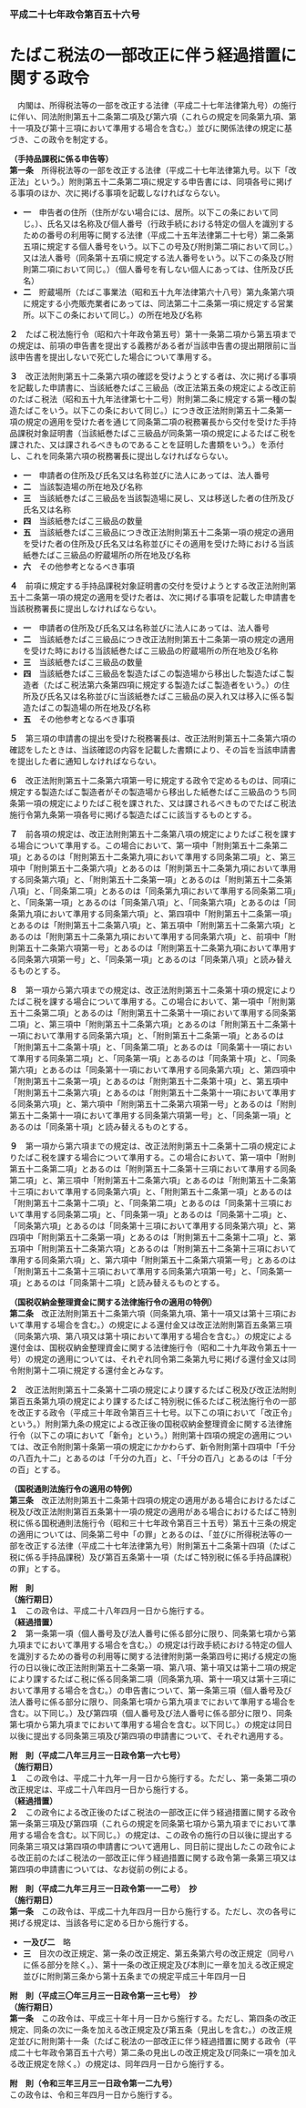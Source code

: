 ### 平成二十七年政令第百五十六号  
# たばこ税法の一部改正に伴う経過措置に関する政令  
　内閣は、所得税法等の一部を改正する法律（平成二十七年法律第九号）の施行に伴い、同法附則第五十二条第二項及び第六項（これらの規定を同条第九項、第十一項及び第十三項において準用する場合を含む。）並びに関係法律の規定に基づき、この政令を制定する。  
  
**（手持品課税に係る申告等）**  
**第一条**　所得税法等の一部を改正する法律（平成二十七年法律第九号。以下「改正法」という。）附則第五十二条第二項に規定する申告書には、同項各号に掲げる事項のほか、次に掲げる事項を記載しなければならない。  
* **一**　申告者の住所（住所がない場合には、居所。以下この条において同じ。）、氏名又は名称及び個人番号（行政手続における特定の個人を識別するための番号の利用等に関する法律（平成二十五年法律第二十七号）第二条第五項に規定する個人番号をいう。以下この号及び附則第二項において同じ。）又は法人番号（同条第十五項に規定する法人番号をいう。以下この条及び附則第二項において同じ。）（個人番号を有しない個人にあっては、住所及び氏名）  
* **二**　貯蔵場所（たばこ事業法（昭和五十九年法律第六十八号）第九条第六項に規定する小売販売業者にあっては、同法第二十二条第一項に規定する営業所。以下この条において同じ。）の所在地及び名称  
  
**２**　たばこ税法施行令（昭和六十年政令第五号）第十一条第二項から第五項までの規定は、前項の申告書を提出する義務がある者が当該申告書の提出期限前に当該申告書を提出しないで死亡した場合について準用する。  
  
**３**　改正法附則第五十二条第六項の確認を受けようとする者は、次に掲げる事項を記載した申請書に、当該紙巻たばこ三級品（改正法第五条の規定による改正前のたばこ税法（昭和五十九年法律第七十二号）附則第二条に規定する第一種の製造たばこをいう。以下この条において同じ。）につき改正法附則第五十二条第一項の規定の適用を受けた者を通じて同条第二項の税務署長から交付を受けた手持品課税対象証明書（当該紙巻たばこ三級品が同条第一項の規定によるたばこ税を課された、又は課されるべきものであることを証明した書類をいう。）を添付し、これを同条第六項の税務署長に提出しなければならない。  
* **一**　申請者の住所及び氏名又は名称並びに法人にあっては、法人番号  
* **二**　当該製造場の所在地及び名称  
* **三**　当該紙巻たばこ三級品を当該製造場に戻し、又は移送した者の住所及び氏名又は名称  
* **四**　当該紙巻たばこ三級品の数量  
* **五**　当該紙巻たばこ三級品につき改正法附則第五十二条第一項の規定の適用を受けた者の住所及び氏名又は名称並びにその適用を受けた時における当該紙巻たばこ三級品の貯蔵場所の所在地及び名称  
* **六**　その他参考となるべき事項  
  
**４**　前項に規定する手持品課税対象証明書の交付を受けようとする改正法附則第五十二条第一項の規定の適用を受けた者は、次に掲げる事項を記載した申請書を当該税務署長に提出しなければならない。  
* **一**　申請者の住所及び氏名又は名称並びに法人にあっては、法人番号  
* **二**　当該紙巻たばこ三級品につき改正法附則第五十二条第一項の規定の適用を受けた時における当該紙巻たばこ三級品の貯蔵場所の所在地及び名称  
* **三**　当該紙巻たばこ三級品の数量  
* **四**　当該紙巻たばこ三級品を製造たばこの製造場から移出した製造たばこ製造者（たばこ税法第六条第四項に規定する製造たばこ製造者をいう。）の住所及び氏名又は名称並びに当該紙巻たばこ三級品の戻入れ又は移入に係る製造たばこの製造場の所在地及び名称  
* **五**　その他参考となるべき事項  
  
**５**　第三項の申請書の提出を受けた税務署長は、改正法附則第五十二条第六項の確認をしたときは、当該確認の内容を記載した書類により、その旨を当該申請書を提出した者に通知しなければならない。  
  
**６**　改正法附則第五十二条第六項第一号に規定する政令で定めるものは、同項に規定する製造たばこ製造者がその製造場から移出した紙巻たばこ三級品のうち同条第一項の規定によりたばこ税を課された、又は課されるべきものでたばこ税法施行令第九条第一項各号に掲げる製造たばこに該当するものとする。  
  
**７**　前各項の規定は、改正法附則第五十二条第八項の規定によりたばこ税を課する場合について準用する。この場合において、第一項中「附則第五十二条第二項」とあるのは「附則第五十二条第九項において準用する同条第二項」と、第三項中「附則第五十二条第六項」とあるのは「附則第五十二条第九項において準用する同条第六項」と、「附則第五十二条第一項」とあるのは「附則第五十二条第八項」と、「同条第二項」とあるのは「同条第九項において準用する同条第二項」と、「同条第一項」とあるのは「同条第八項」と、「同条第六項」とあるのは「同条第九項において準用する同条第六項」と、第四項中「附則第五十二条第一項」とあるのは「附則第五十二条第八項」と、第五項中「附則第五十二条第六項」とあるのは「附則第五十二条第九項において準用する同条第六項」と、前項中「附則第五十二条第六項第一号」とあるのは「附則第五十二条第九項において準用する同条第六項第一号」と、「同条第一項」とあるのは「同条第八項」と読み替えるものとする。  
  
**８**　第一項から第六項までの規定は、改正法附則第五十二条第十項の規定によりたばこ税を課する場合について準用する。この場合において、第一項中「附則第五十二条第二項」とあるのは「附則第五十二条第十一項において準用する同条第二項」と、第三項中「附則第五十二条第六項」とあるのは「附則第五十二条第十一項において準用する同条第六項」と、「附則第五十二条第一項」とあるのは「附則第五十二条第十項」と、「同条第二項」とあるのは「同条第十一項において準用する同条第二項」と、「同条第一項」とあるのは「同条第十項」と、「同条第六項」とあるのは「同条第十一項において準用する同条第六項」と、第四項中「附則第五十二条第一項」とあるのは「附則第五十二条第十項」と、第五項中「附則第五十二条第六項」とあるのは「附則第五十二条第十一項において準用する同条第六項」と、第六項中「附則第五十二条第六項第一号」とあるのは「附則第五十二条第十一項において準用する同条第六項第一号」と、「同条第一項」とあるのは「同条第十項」と読み替えるものとする。  
  
**９**　第一項から第六項までの規定は、改正法附則第五十二条第十二項の規定によりたばこ税を課する場合について準用する。この場合において、第一項中「附則第五十二条第二項」とあるのは「附則第五十二条第十三項において準用する同条第二項」と、第三項中「附則第五十二条第六項」とあるのは「附則第五十二条第十三項において準用する同条第六項」と、「附則第五十二条第一項」とあるのは「附則第五十二条第十二項」と、「同条第二項」とあるのは「同条第十三項において準用する同条第二項」と、「同条第一項」とあるのは「同条第十二項」と、「同条第六項」とあるのは「同条第十三項において準用する同条第六項」と、第四項中「附則第五十二条第一項」とあるのは「附則第五十二条第十二項」と、第五項中「附則第五十二条第六項」とあるのは「附則第五十二条第十三項において準用する同条第六項」と、第六項中「附則第五十二条第六項第一号」とあるのは「附則第五十二条第十三項において準用する同条第六項第一号」と、「同条第一項」とあるのは「同条第十二項」と読み替えるものとする。  
  
**（国税収納金整理資金に関する法律施行令の適用の特例）**  
**第二条**　改正法附則第五十二条第六項（同条第九項、第十一項又は第十三項において準用する場合を含む。）の規定による還付金又は改正法附則第百五条第三項（同条第六項、第八項又は第十項において準用する場合を含む。）の規定による還付金は、国税収納金整理資金に関する法律施行令（昭和二十九年政令第五十一号）の規定の適用については、それぞれ同令第二条第九号に掲げる還付金又は同令附則第十二項に規定する還付金とみなす。  
  
**２**　改正法附則第五十二条第十二項の規定により課するたばこ税及び改正法附則第百五条第九項の規定により課するたばこ特別税に係るたばこ税法施行令の一部を改正する政令（平成三十年政令第百三十七号。以下この項において「改正令」という。）附則第九条の規定による改正後の国税収納金整理資金に関する法律施行令（以下この項において「新令」という。）附則第十四項の規定の適用については、改正令附則第十条第一項の規定にかかわらず、新令附則第十四項中「千分の八百九十二」とあるのは「千分の九百」と、「千分の百八」とあるのは「千分の百」とする。  
  
**（国税通則法施行令の適用の特例）**  
**第三条**　改正法附則第五十二条第十四項の規定の適用がある場合におけるたばこ税及び改正法附則第百五条第十一項の規定の適用がある場合におけるたばこ特別税に係る国税通則法施行令（昭和三十七年政令第百三十五号）第五十三条の規定の適用については、同条第二号中「の罪」とあるのは、「並びに所得税法等の一部を改正する法律（平成二十七年法律第九号）附則第五十二条第十四項（たばこ税に係る手持品課税）及び第百五条第十一項（たばこ特別税に係る手持品課税）の罪」とする。  
  
**附　則**  
**（施行期日）**  
**１**　この政令は、平成二十八年四月一日から施行する。  
**（経過措置）**  
**２**　第一条第一項（個人番号及び法人番号に係る部分に限り、同条第七項から第九項までにおいて準用する場合を含む。）の規定は行政手続における特定の個人を識別するための番号の利用等に関する法律附則第一条第四号に掲げる規定の施行の日以後に改正法附則第五十二条第一項、第八項、第十項又は第十二項の規定により課するたばこ税に係る同条第二項（同条第九項、第十一項又は第十三項において準用する場合を含む。）の申告書について、第一条第三項（個人番号及び法人番号に係る部分に限り、同条第七項から第九項までにおいて準用する場合を含む。以下同じ。）及び第四項（個人番号及び法人番号に係る部分に限り、同条第七項から第九項までにおいて準用する場合を含む。以下同じ。）の規定は同日以後に提出する同条第三項及び第四項の申請書について、それぞれ適用する。  
  
**附　則（平成二八年三月三一日政令第一六七号）**  
**（施行期日）**  
**１**　この政令は、平成二十九年一月一日から施行する。ただし、第一条第二項の改正規定は、平成二十八年四月一日から施行する。  
**（経過措置）**  
**２**　この政令による改正後のたばこ税法の一部改正に伴う経過措置に関する政令第一条第三項及び第四項（これらの規定を同条第七項から第九項までにおいて準用する場合を含む。以下同じ。）の規定は、この政令の施行の日以後に提出する同条第三項又は第四項の申請書について適用し、同日前に提出したこの政令による改正前のたばこ税法の一部改正に伴う経過措置に関する政令第一条第三項又は第四項の申請書については、なお従前の例による。  
  
**附　則（平成二九年三月三一日政令第一一二号）　抄**  
**（施行期日）**  
**第一条**　この政令は、平成二十九年四月一日から施行する。ただし、次の各号に掲げる規定は、当該各号に定める日から施行する。  
* **一及び二**　略  
* **三**　目次の改正規定、第一条の改正規定、第五条第六号の改正規定（同号ハに係る部分を除く。）、第十一条の改正規定及び本則に一章を加える改正規定並びに附則第三条から第十五条までの規定平成三十年四月一日  
  
**附　則（平成三〇年三月三一日政令第一三七号）　抄**  
**（施行期日）**  
**第一条**　この政令は、平成三十年十月一日から施行する。ただし、第四条の改正規定、同条の次に一条を加える改正規定及び第五条（見出しを含む。）の改正規定並びに附則第十一条（たばこ税法の一部改正に伴う経過措置に関する政令（平成二十七年政令第百五十六号）第二条の見出しの改正規定及び同条に一項を加える改正規定を除く。）の規定は、同年四月一日から施行する。  
  
**附　則（令和三年三月三一日政令第一二九号）**  
この政令は、令和三年四月一日から施行する。  
  
